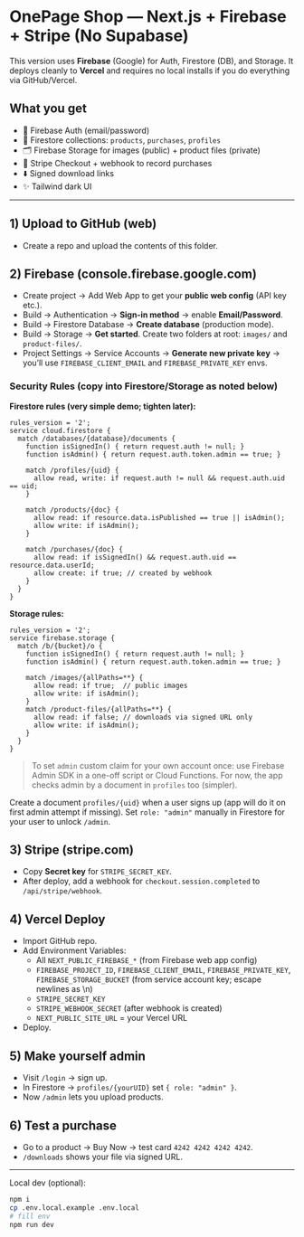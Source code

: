 
# OnePage Shop — Next.js + Firebase + Stripe (No Supabase)

This version uses **Firebase** (Google) for Auth, Firestore (DB), and Storage. It deploys cleanly to **Vercel** and requires no local installs if you do everything via GitHub/Vercel.

## What you get
- 🔐 Firebase Auth (email/password)
- 📄 Firestore collections: `products`, `purchases`, `profiles`
- 🗂 Firebase Storage for images (public) + product files (private)
- 🛒 Stripe Checkout + webhook to record purchases
- ⬇️ Signed download links
- ✨ Tailwind dark UI

---

## 1) Upload to GitHub (web)
- Create a repo and upload the contents of this folder.

## 2) Firebase (console.firebase.google.com)
- Create project → Add Web App to get your **public web config** (API key etc.).
- Build → Authentication → **Sign-in method** → enable **Email/Password**.
- Build → Firestore Database → **Create database** (production mode).
- Build → Storage → **Get started**. Create two folders at root: `images/` and `product-files/`.
- Project Settings → Service Accounts → **Generate new private key** → you’ll use `FIREBASE_CLIENT_EMAIL` and `FIREBASE_PRIVATE_KEY` envs.

### Security Rules (copy into Firestore/Storage as noted below)
**Firestore rules (very simple demo; tighten later):**
```
rules_version = '2';
service cloud.firestore {
  match /databases/{database}/documents {
    function isSignedIn() { return request.auth != null; }
    function isAdmin() { return request.auth.token.admin == true; }

    match /profiles/{uid} {
      allow read, write: if request.auth != null && request.auth.uid == uid;
    }

    match /products/{doc} {
      allow read: if resource.data.isPublished == true || isAdmin();
      allow write: if isAdmin();
    }

    match /purchases/{doc} {
      allow read: if isSignedIn() && request.auth.uid == resource.data.userId;
      allow create: if true; // created by webhook
    }
  }
}
```

**Storage rules:**
```
rules_version = '2';
service firebase.storage {
  match /b/{bucket}/o {
    function isSignedIn() { return request.auth != null; }
    function isAdmin() { return request.auth.token.admin == true; }

    match /images/{allPaths=**} {
      allow read: if true;  // public images
      allow write: if isAdmin();
    }
    match /product-files/{allPaths=**} {
      allow read: if false; // downloads via signed URL only
      allow write: if isAdmin();
    }
  }
}
```

> To set `admin` custom claim for your own account once: use Firebase Admin SDK in a one-off script or Cloud Functions. For now, the app checks admin by a document in `profiles` too (simpler).

Create a document `profiles/{uid}` when a user signs up (app will do it on first admin attempt if missing). Set `role: "admin"` manually in Firestore for your user to unlock `/admin`.

## 3) Stripe (stripe.com)
- Copy **Secret key** for `STRIPE_SECRET_KEY`.
- After deploy, add a webhook for `checkout.session.completed` to `/api/stripe/webhook`.

## 4) Vercel Deploy
- Import GitHub repo.
- Add Environment Variables:
  - All `NEXT_PUBLIC_FIREBASE_*` (from Firebase web app config)
  - `FIREBASE_PROJECT_ID`, `FIREBASE_CLIENT_EMAIL`, `FIREBASE_PRIVATE_KEY`, `FIREBASE_STORAGE_BUCKET` (from service account key; escape newlines as \n)
  - `STRIPE_SECRET_KEY`
  - `STRIPE_WEBHOOK_SECRET` (after webhook is created)
  - `NEXT_PUBLIC_SITE_URL` = your Vercel URL
- Deploy.

## 5) Make yourself admin
- Visit `/login` → sign up.
- In Firestore → `profiles/{yourUID}` set `{ role: "admin" }`.
- Now `/admin` lets you upload products.

## 6) Test a purchase
- Go to a product → Buy Now → test card `4242 4242 4242 4242`.
- `/downloads` shows your file via signed URL.

---

Local dev (optional):
```bash
npm i
cp .env.local.example .env.local
# fill env
npm run dev
```
